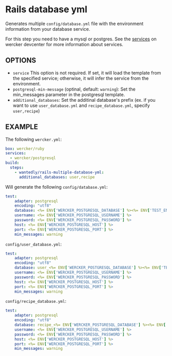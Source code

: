 # Rails database yml

Generates multiple `config/database.yml` file with the environment information from your database service.

For this step you need to have a mysql or postgres. See the [services](http://devcenter.wercker.com/articles/services/) on wercker devcenter for more information about services.

## OPTIONS

- `service` This option is not required. If set, it will load the template from the specified service; otherwise, it will infer the service from the environment.
- `postgresql-min-message` (optinal, default: `warning`): Set the min_messages parameter in the postgresql template.
- `additional_databases`: Set the additinal database's prefix (ex. if you want to use `user_database.yml` and `recipe_database.yml`, specify `user,recipe`)

## EXAMPLE

The following `wercker.yml`:

``` yaml
box: wercker/ruby
services:
  - wercker/postgresql
build:
  steps:
    - wantedly/rails-multiple-database-yml:
      additional_databases: user,recipe
```

Will generate the following `config/database.yml`:

``` yaml
test:
    adapter: postgresql
    encoding: "utf8"
    database: <%= ENV['WERCKER_POSTGRESQL_DATABASE'] %><%= ENV['TEST_ENV_NUMBER'] %>
    username: <%= ENV['WERCKER_POSTGRESQL_USERNAME'] %>
    password: <%= ENV['WERCKER_POSTGRESQL_PASSWORD'] %>
    host: <%= ENV['WERCKER_POSTGRESQL_HOST'] %>
    port: <%= ENV['WERCKER_POSTGRESQL_PORT'] %>
    min_messages: warning
```

`config/user_database.yml`:

``` yaml
test:
    adapter: postgresql
    encoding: "utf8"
    database: user_<%= ENV['WERCKER_POSTGRESQL_DATABASE'] %><%= ENV['TEST_ENV_NUMBER'] %>
    username: <%= ENV['WERCKER_POSTGRESQL_USERNAME'] %>
    password: <%= ENV['WERCKER_POSTGRESQL_PASSWORD'] %>
    host: <%= ENV['WERCKER_POSTGRESQL_HOST'] %>
    port: <%= ENV['WERCKER_POSTGRESQL_PORT'] %>
    min_messages: warning
```

`config/recipe_database.yml`:

``` yaml
test:
    adapter: postgresql
    encoding: "utf8"
    database: recipe_<%= ENV['WERCKER_POSTGRESQL_DATABASE'] %><%= ENV['TEST_ENV_NUMBER'] %>
    username: <%= ENV['WERCKER_POSTGRESQL_USERNAME'] %>
    password: <%= ENV['WERCKER_POSTGRESQL_PASSWORD'] %>
    host: <%= ENV['WERCKER_POSTGRESQL_HOST'] %>
    port: <%= ENV['WERCKER_POSTGRESQL_PORT'] %>
    min_messages: warning
```
